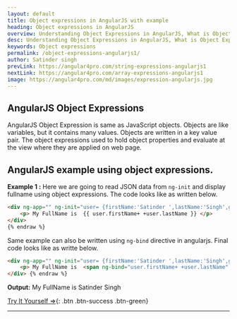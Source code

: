```yaml
---
layout: default
title: Object expressions in AngularJS with example
heading: Object expressions in AngularJS
overview: Understanding Object Expressions in AngularJS, What is Object Expressions, Use of AngularJS Object expression with an example, AngularJS binds data to HTML using Expressions..
desc: Understanding Object Expressions in AngularJS, What is Object Expressions, Use of AngularJS Object expression with an example, AngularJS binds data to HTML using Expressions.. 
keywords: Object expressions
permalink: /object-expressions-angularjs1/
author: Satinder singh
prevLink: https://angular4pro.com/string-expressions-angularjs1
nextLink: https://angular4pro.com/array-expressions-angularjs1
image: https://angular4pro.com/md/images/expression-angularjs.jpg
---
```

## <i class="fa fa-angle-double-right color"></i> AngularJS Object Expressions

AngularJS Object Expression is same as JavaScript objects. Objects are like variables, but it contains many values. Objects are written in a key value pair. The object expressions used to hold object properties and evaluate at the view where they are applied on web page.

## <i class="fa fa-angle-double-right color"></i> AngularJS example using object expressions.
**Example 1 :**
Here we are going to read JSON data from `ng-init` and display fullname using object expressions. The code looks like as written below.

```html {% raw %}
<div ng-app="" ng-init="user= {firstName:'Satinder ',lastName:'Singh',gender:'Male'}" >
    <p> My FullName is  {{ user.firstName+ +user.lastName }} </p>
</div>
{% endraw %}
```

Same example can also be written using `ng-bind` directive in angularjs. Final code looks like as writte below.

```html {% raw %}
<div ng-app="" ng-init="user= {firstName:'Satinder ',lastName:'Singh',gender:'Male'}" >
    <p> My FullName is  <span ng-bind="user.firstName+ +user.lastName" > </span> </p>
</div> {% endraw %}
```
**Output:** My FullName is Satinder Singh

[Try It Yourself ⇒](https://angular4pro.com/demos/editor.html?f=demo&i=110){: .btn .btn-success .btn-green}

---
